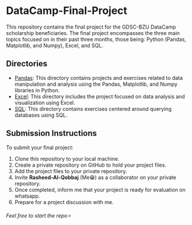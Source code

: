 # DataCamp-Final-Project

This repository contains the final project for the GDSC-BZU DataCamp scholarship beneficiaries. The final project encompasses the three main topics focused on in their past three months, those being: Python (Pandas, Matplotlib, and Numpy), Excel, and SQL.

## Directories

- [Pandas](./Pandas): This directory contains projects and exercises related to data manipulation and analysis using the Pandas, Matplotlib, and Numpy libraries in Python.
- [Excel](./Excel): This directory includes the project focused on data analysis and visualization using Excel.
- [SQL](./SQL): This directory contains exercises centered around querying databases using SQL.

## Submission Instructions

To submit your final project:
1. Clone this repository to your local machine.
2. Create a private repository on GitHub to hold your project files.
3. Add the project files to your private repository.
4. Invite **Rasheed-Al-Qobbaj** (Me😁) as a collaborator on your private repository.
5. Once completed, inform me that your project is ready for evaluation on whatsapp.
6. Prepare for a project discussion with me.

###### Feel free to start the repo⭐
